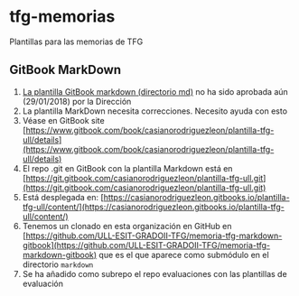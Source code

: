 # tfg-memorias

Plantillas para las memorias de TFG 


## GitBook MarkDown
1. [La plantilla GitBook markdown (directorio md)](https://www.gitbook.com/book/casianorodriguezleon/plantilla-tfg-ull/details) no ha sido aprobada aún (29/01/2018) por la Dirección
2. La plantilla MarkDown necesita correcciones. Necesito ayuda con esto
3. Véase en GitBook site [https://www.gitbook.com/book/casianorodriguezleon/plantilla-tfg-ull/details](https://www.gitbook.com/book/casianorodriguezleon/plantilla-tfg-ull/details)
3. El repo .git en GitBook con la plantilla Markdown está en [https://git.gitbook.com/casianorodriguezleon/plantilla-tfg-ull.git](https://git.gitbook.com/casianorodriguezleon/plantilla-tfg-ull.git)
4. Está desplegada en: [https://casianorodriguezleon.gitbooks.io/plantilla-tfg-ull/content/](https://casianorodriguezleon.gitbooks.io/plantilla-tfg-ull/content/)
5. Tenemos un clonado en esta organización en GitHub en [https://github.com/ULL-ESIT-GRADOII-TFG/memoria-tfg-markdown-gitbook](https://github.com/ULL-ESIT-GRADOII-TFG/memoria-tfg-markdown-gitbook) que es el que aparece como submódulo en el directorio `markdown`
6. Se ha añadido como subrepo el repo evaluaciones con las plantillas de evaluación

